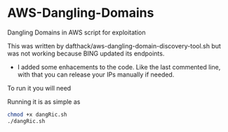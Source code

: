 # AWS-Dangling-Domains
Dangling Domains in AWS script for exploitation

This was written by dafthack/aws-dangling-domain-discovery-tool.sh but was not working because BING updated its endpoints. 
+ I added some enhacements to the code. Like the last commented line, with that you can release your IPs manually if needed. 

To run it you will need 



Running it is as simple as

```sh
chmod +x dangRic.sh
./dangRic.sh
```
